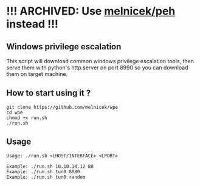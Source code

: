 # !!! ARCHIVED: Use [melnicek/peh](https://github.com/melnicek/peh) instead !!!

## Windows privilege escalation

This script will download common windows privilege escalation tools, then serve them with python's http.server on port 8990 so you can download them on target machine.

## How to start using it ?

```
git clone https://github.com/melnicek/wpe
cd wpe
chmod +x run.sh
./run.sh
```

## Usage

```           
Usage: ./run.sh <LHOST/INTERFACE> <LPORT>

Example: ./run.sh 10.10.14.12 80
Example: ./run.sh tun0 8080
Example: ./run.sh tun0 random
```
